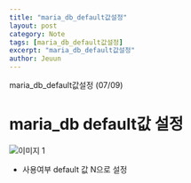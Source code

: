 ```yaml
---
title: "maria_db_default값설정"
layout: post
category: Note
tags: [maria_db_default값설정]
excerpt: "maria_db_default값설정"
author: Jeuun
---
```

maria_db_default값설정 (07/09)

# maria_db default값 설정
![이미지 1](https://user-images.githubusercontent.com/57126028/86999280-30e5d500-c1ed-11ea-8685-67e3fac22635.png)

- 사용여부 default 값 N으로 설정
